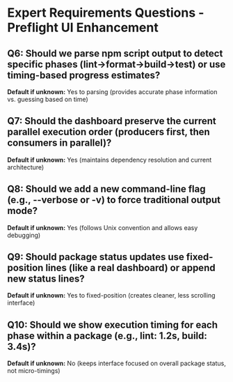# Expert Requirements Questions - Preflight UI Enhancement

## Q6: Should we parse npm script output to detect specific phases (lint→format→build→test) or use timing-based progress estimates?
**Default if unknown:** Yes to parsing (provides accurate phase information vs. guessing based on time)

## Q7: Should the dashboard preserve the current parallel execution order (producers first, then consumers in parallel)?
**Default if unknown:** Yes (maintains dependency resolution and current architecture)

## Q8: Should we add a new command-line flag (e.g., --verbose or -v) to force traditional output mode?
**Default if unknown:** Yes (follows Unix convention and allows easy debugging)

## Q9: Should package status updates use fixed-position lines (like a real dashboard) or append new status lines?
**Default if unknown:** Yes to fixed-position (creates cleaner, less scrolling interface)

## Q10: Should we show execution timing for each phase within a package (e.g., lint: 1.2s, build: 3.4s)?
**Default if unknown:** No (keeps interface focused on overall package status, not micro-timings)